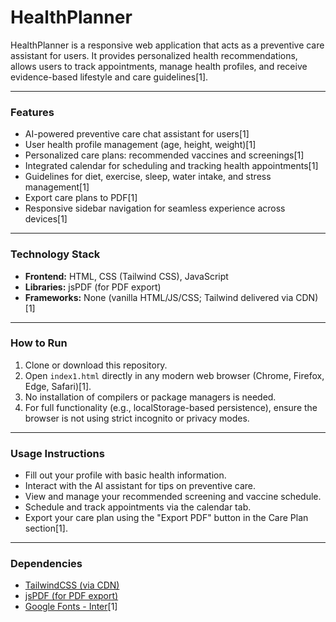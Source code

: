# HealthPlanner

HealthPlanner is a responsive web application that acts as a preventive care assistant for users. It provides personalized health recommendations, allows users to track appointments, manage health profiles, and receive evidence-based lifestyle and care guidelines[1].

***

### Features

- AI-powered preventive care chat assistant for users[1]
- User health profile management (age, height, weight)[1]
- Personalized care plans: recommended vaccines and screenings[1]
- Integrated calendar for scheduling and tracking health appointments[1]
- Guidelines for diet, exercise, sleep, water intake, and stress management[1]
- Export care plans to PDF[1]
- Responsive sidebar navigation for seamless experience across devices[1]

***

### Technology Stack

- **Frontend:** HTML, CSS (Tailwind CSS), JavaScript
- **Libraries:** jsPDF (for PDF export)
- **Frameworks:** None (vanilla HTML/JS/CSS; Tailwind delivered via CDN)[1]

***

### How to Run

1. Clone or download this repository.
2. Open `index1.html` directly in any modern web browser (Chrome, Firefox, Edge, Safari)[1].
3. No installation of compilers or package managers is needed.
4. For full functionality (e.g., localStorage-based persistence), ensure the browser is not using strict incognito or privacy modes.

***

### Usage Instructions

- Fill out your profile with basic health information.
- Interact with the AI assistant for tips on preventive care.
- View and manage your recommended screening and vaccine schedule.
- Schedule and track appointments via the calendar tab.
- Export your care plan using the "Export PDF" button in the Care Plan section[1].


***

### Dependencies

- [TailwindCSS (via CDN)](https://cdn.tailwindcss.com)
- [jsPDF (for PDF export)](https://cdnjs.cloudflare.com/ajax/libs/jspdf/2.5.1/jspdf.umd.min.js)
- [Google Fonts - Inter](https://fonts.googleapis.com/css2?family=Inter:wght@400;500;600;700&display=swap)[1]
